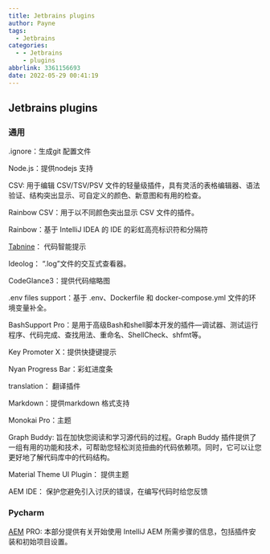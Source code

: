 ```yaml
---
title: Jetbrains plugins
author: Payne
tags:
  - Jetbrains
categories:
  - - Jetbrains
    - plugins
abbrlink: 3361156693
date: 2022-05-29 00:41:19
---
```


## Jetbrains plugins

### 通用

.ignore：生成git 配置文件

Node.js：提供nodejs 支持

CSV: 用于编辑 CSV/TSV/PSV 文件的轻量级插件，具有灵活的表格编辑器、语法验证、结构突出显示、可自定义的颜色、新意图和有用的检查。

Rainbow CSV：用于以不同颜色突出显示 CSV 文件的插件。

Rainbow：基于 IntelliJ IDEA 的 IDE 的彩虹高亮标识符和分隔符

[Tabnine](https://www.tabnine.com/install)： 代码智能提示 

Ideolog： “.log”文件的交互式查看器。

CodeGlance3：提供代码缩略图

.env files support：基于 .env、Dockerfile 和 docker-compose.yml 文件的环境变量补全。

BashSupport Pro：是用于高级Bash和shell脚本开发的插件—调试器、测试运行程序、代码完成、查找用法、重命名、ShellCheck、shfmt等。

Key Promoter X：提供快捷键提示

Nyan Progress Bar：彩虹进度条

translation： 翻译插件

Markdown：提供markdown 格式支持

Monokai Pro：主题

Graph Buddy: 旨在加快您阅读和学习源代码的过程。Graph Buddy 插件提供了一组有用的功能和技术，可帮助您轻松浏览扭曲的代码依赖项。同时，它可以让您更好地了解代码库中的代码结构。

Material Theme UI Plugin： 提供主题

AEM IDE： 保护您避免引入讨厌的错误，在编写代码时给您反馈

### Pycharm

[AEM](https://intellij-aem.gitlab.io/) PRO: 本部分提供有关开始使用 IntelliJ AEM 所需步骤的信息，包括插件安装和初始项目设置。



